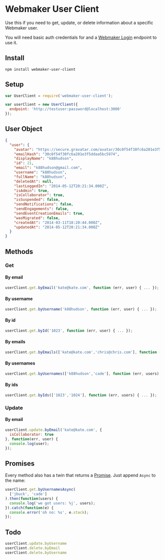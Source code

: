 # Webmaker User Client

Use this if you need to get, update, or delete information about a specific Webmaker user.

You will need basic auth credentials for and a [Webmaker Login](https://github.com/mozilla/login.webmaker.org) endpoint to use it.

## Install

`npm install webmaker-user-client`


## Setup

```js
var UserClient = require('webmaker-user-client');

var userClient = new UserClient({
  endpoint: 'http://testuser:password@localhost:3000'
});
```

## User Object

```json
{
  "user": {
    "avatar": "https://secure.gravatar.com/avatar/30c0f54f30fc6a201e3f5ddaa5bc5974?s=26&d=https%3A%2F%2Fstuff.webmaker.org%2Favatars%2Fwebmaker-avatar-44x44.png",
    "emailHash": "30c0f54f30fc6a201e3f5ddaa5bc5974",
    "displayName": "k88hudson",
    "id": 21,
    "email": "k88hudson@gmail.com",
    "username": "k88hudson",
    "fullName": "k88hudson",
    "deletedAt": null,
    "lastLoggedIn": "2014-05-12T20:21:34.000Z",
    "isAdmin": true,
    "isCollaborator": true,
    "isSuspended": false,
    "sendNotifications": false,
    "sendEngagements": false,
    "sendEventCreationEmails": true,
    "wasMigrated": false,
    "createdAt": "2014-03-11T18:20:44.000Z",
    "updatedAt": "2014-05-12T20:21:34.000Z"
  }
}
```

## Methods

### Get

#### By email

```js
userClient.get.byEmail('kate@kate.com', function (err, user) { ... });
```

#### By username

```js
userClient.get.byUsername('k88hudson', function (err, user) { ... });
```

#### By id

```js
userClient.get.byId('1023', function (err, user) { ... });
```

#### By emails

```js
userClient.get.byEmails(['kate@kate.com','chris@chris.com'], function (err, users) { ... });
```

#### By usernames

```js
userClient.get.byUsernames(['k88hudson','cade'], function (err, users) { ... });
```

#### By ids

```js
userClient.get.byIds(['1023','1024'], function (err, users) { ... });
```

### Update

#### By email

```js
userClient.update.byEmail('kate@kate.com', {
  isCollaborator: true
}, function(err, user) {
  console.log(user);
});
```

## Promises

Every method also has a twin that returns a [Promise](https://www.npmjs.org/package/bluebird).
Just append `Async` to the name:

```js
userClient.get.byUsernamesAsync(
  ['jbuck', 'cade']
).then(function(users) {
  console.log('we got users: %j', users);
}).catch(function(e) {
  console.error('oh no: %s', e.stack);
});
```

## Todo

```js
userClient.update.byUsername
userClient.delete.byEmail
userClient.delete.byUsername

```
